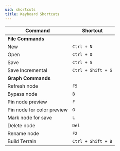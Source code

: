 ```yaml
---
uid: shortcuts
title: Keyboard Shortcuts
---
```


| Command                    | Shortcut           |
| -------------------------- | ------------------ |
| **File Commands**        |
| New                        | `Ctrl + N`         |
| Open                       | `Ctrl + O`         |
| Save                       | `Ctrl + S`         |
| Save Incremental           | `Ctrl + Shift + S` |
| **Graph Commands**       |
| Refresh node               | `F5`               |
| Bypass node                | `B`                |
| Pin node preview           | `F`                |
| Pin node for color preview | `G`                |
| Mark node for save         | `L`                |
| Delete node                | `Del`              |
| Rename node                | `F2`               |
| Build Terrain              | `Ctrl + Shift + B` |